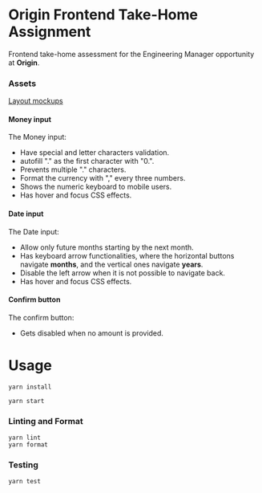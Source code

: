 # Origin Frontend Take-Home Assignment

Frontend take-home assessment for the Engineering Manager opportunity at **Origin**.

### Assets
[Layout mockups](https://www.figma.com/file/Axdg0WSJURcxp8Arq3gg9x/Take-Home-Assignment-v2)

#### Money input

The Money input:

- Have special and letter characters validation.
- autofill "." as the first character with "0.".
- Prevents multiple "." characters.
- Format the currency with "," every three numbers.
- Shows the numeric keyboard to mobile users.
- Has hover and focus CSS effects.

#### Date input

The Date input:

- Allow only future months starting by the next month.
- Has keyboard arrow functionalities, where the horizontal buttons navigate **months**, and the vertical ones navigate **years**.
- Disable the left arrow when it is not possible to navigate back.
- Has hover and focus CSS effects.

#### Confirm button

The confirm button:

- Gets disabled when no amount is provided.

# Usage

```
yarn install
```

```
yarn start
```

### Linting and Format

```
yarn lint
yarn format
```

### Testing

```
yarn test
```
